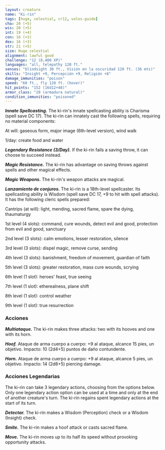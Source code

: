 ```yaml
---
layout: creature
name: "Ki-rin"
tags: [huge, celestial, cr12, volos-guide]
cha: 20 (+5)
wis: 20 (+5)
int: 19 (+4)
con: 16 (+3)
dex: 16 (+3)
str: 21 (+5)
size: Huge celestial
alignment: lawful good
challenge: "12 (8,400 XP)"
languages: "all, telepathy 120 ft."
senses: "blindsight 30 ft., Visión en la oscuridad 120 ft. (36 mts)"
skills: "Insight +9, Percepción +9, Religión +8"
damage_immunities: "poison"
speed: "60 ft., fly 120 ft. (hover)"
hit_points: "152 (16d12+48)"
armor_class: "20 (armadura natural)"
condition_immunities: "poisoned"
---
```


***Innate Spellcasting.*** The ki-rin's innate spellcasting ability is Charisma (spell save DC 17). The ki-rin can innately cast the following spells, requiring no material components:

At will: gaseous form, major image (6th-level version), wind walk

1/day: create food and water

***Legendary Resistance (3/Day).*** If the ki-rin fails a saving throw, it can choose to succeed instead.

***Magic Resistance.*** The ki-rin has advantage on saving throws against spells and other magical effects.

***Magic Weapons.*** The ki-rin's weapon attacks are magical.

***Lanzamiento de conjuros.*** The ki-rin is a 18th-level spellcaster. Its spellcasting ability is Wisdom (spell save DC 17, +9 to hit with spell attacks). It has the following cleric spells prepared:

Cantrips (at will): light, mending, sacred flame, spare the dying, thaumaturgy

1st level (4 slots): command, cure wounds, detect evil and good, protection from evil and good, sanctuary

2nd level (3 slots): calm emotions, lesser restoration, silence

3rd level (3 slots): dispel magic, remove curse, sending

4th level (3 slots): banishment, freedom of movement, guardian of faith

5th level (3 slots): greater restoration, mass cure wounds, scrying

6th level (1 slot): heroes' feast, true seeing

7th level (1 slot): etherealness, plane shift

8th level (1 slot): control weather

9th level (1 slot): true resurrection

### Acciones

***Multiataque.*** The ki-rin makes three attacks: two with its hooves and one with its horn.

***Hoof.*** Ataque de arma cuerpo a cuerpo: +9 al ataque, alcance 15 pies, un objetivo. Impacto: 10 (2d4+5) puntos de daño contundente.

***Horn.*** Ataque de arma cuerpo a cuerpo: +9 al ataque, alcance 5 pies, un objetivo. Impacto: 14 (2d8+5) piercing damage.

### Acciones Legendarias

The ki-rin can take 3 legendary actions, choosing from the options below. Only one legendary action option can be used at a time and only at the end of another creature's turn. The ki-rin regains spent legendary actions at the start of its turn.

***Detectar.*** The ki-rin makes a Wisdom (Perception) check or a Wisdom (Insight) check.

***Smite.*** The ki-rin makes a hoof attack or casts sacred flame.

***Move.*** The ki-rin moves up to its half its speed without provoking opportunity attacks.